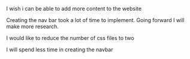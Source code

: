 I wish i can be able to add more content to the website		

Creating the nav bar took a lot of time to implement. Going forward I will make more research.

I would like to reduce the number of css files to two

I will spend less time in creating the navbar


